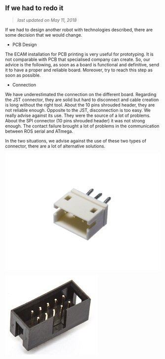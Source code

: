 ## If we had to redo it 

>*last updated on May 11, 2018*
> 

If we had to design another robot with technologies described, there are some decision that we would change. 
* PCB Design

The ECAM installation for PCB printing is very useful for prototyping. It is not comparable with PCB that specialised company can create. So, our advice is the following, as soon as a board is functional and definitive, send it to
have a proper and reliable board. Moreover, try to reach this step as soon as possible. 

* Connection 

We have underestimated the connection on the different board. Regarding the JST connector, they are solid but hard to disconnect and cable creation is  long without the right tool. About the 10 pins shrouded header, they are not 
reliable enough. Opposite to the JST, disconnection is too easy. We really  advise against its use. They were the source of a lot of problems. About the SPI connector (10 pins shrouded header) it was not strong enough. The contact
failure brought a lot of problems in the communication between ROS  serial and ATmega.

In the two situations, we advise against the use of these two types of connector, there are a lot of alternative solutions. 

![JST connector](electronics/pcb/pictures/JST_Connector.JPG) 

![10 pins shrouded headers](electronics/pcb/pictures/10Pins_shroudedHeaders.JPG)
